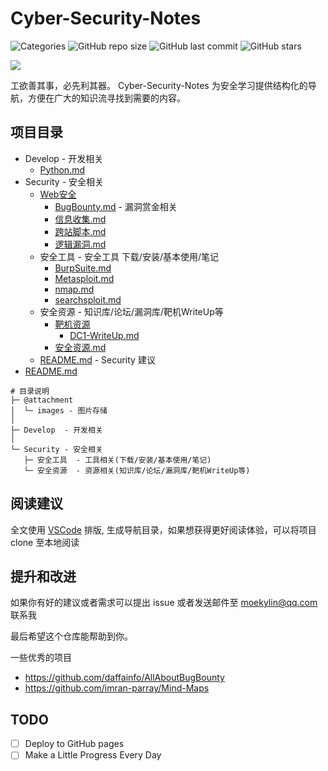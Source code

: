 # Cyber-Security-Notes
![Categories](https://img.shields.io/badge/Categories-knowledge-orange) ![GitHub repo size](https://img.shields.io/github/repo-size/kyl1n0/Cyber-Security-Notes) ![GitHub last commit](https://img.shields.io/github/last-commit/kyl1n0/Cyber-Security-Notes) ![GitHub stars](https://img.shields.io/github/stars/kyl1n0/Cyber-Security-Notes)

![](https://s1.hdslb.com/bfs/article/619d97f19a40331d5e29f2fa4f21d102f860219a.jpg)

工欲善其事，必先利其器。 Cyber-Security-Notes 为安全学习提供结构化的导航，方便在广大的知识流寻找到需要的内容。

## 项目目录

* Develop - 开发相关
  * [Python.md](Develop/Python.md)
* Security - 安全相关
  * [Web安全](Security/Web安全)
    * [BugBounty.md](Security/Web安全/BugBounty.md) - 漏洞赏金相关
    * [信息收集.md](Security/Web安全/信息收集.md)
    * [跨站脚本.md](Security/Web安全/跨站脚本.md)
    * [逻辑漏洞.md](Security/Web安全/逻辑漏洞.md)
  * 安全工具 - 安全工具 下载/安装/基本使用/笔记
    * [BurpSuite.md](Security/安全工具/BurpSuite.md)
    * [Metasploit.md](Security/安全工具/Metasploit.md)
    * [nmap.md](Security/安全工具/nmap.md)
    * [searchsploit.md](Security/安全工具/searchsploit.md)
  * 安全资源 - 知识库/论坛/漏洞库/靶机WriteUp等
    * [靶机资源](Security/安全资源/靶机资源)
      * [DC1-WriteUp.md](Security/安全资源/靶机资源/DC1-WriteUp.md)
    * [安全资源.md](Security/安全资源/安全资源.md)
  * [README.md](Security/README.md) - Security 建议
* [README.md](README.md)

```
# 目录说明
├─ @attachment
│  └─ images - 图片存储
│
├─ Develop  - 开发相关
│
└─ Security - 安全相关
   ├─ 安全工具  - 工具相关(下载/安装/基本使用/笔记)
   └─ 安全资源  - 资源相关(知识库/论坛/漏洞库/靶机WriteUp等)
```

## 阅读建议

全文使用 [VSCode](https://azure.microsoft.com/zh-cn/products/visual-studio-code/) 排版, 生成导航目录，如果想获得更好阅读体验，可以将项目 clone 至本地阅读

## 提升和改进

如果你有好的建议或者需求可以提出 issue 或者发送邮件至 moekylin@qq.com 联系我

最后希望这个仓库能帮助到你。

一些优秀的项目

- https://github.com/daffainfo/AllAboutBugBounty
- https://github.com/imran-parray/Mind-Maps

## TODO
- [ ] Deploy to GitHub pages
- [ ] Make a Little Progress Every Day